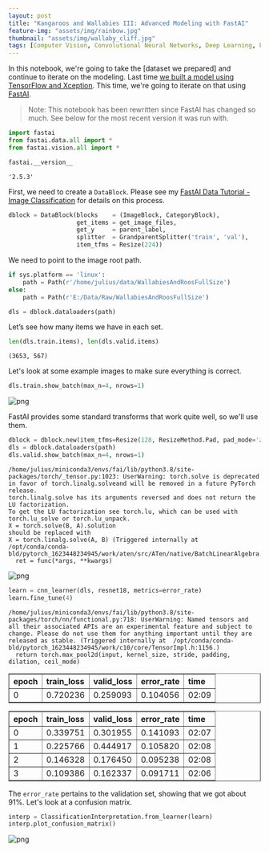 ```yaml
---
layout: post
title: "Kangaroos and Wallabies III: Advanced Modeling with FastAI"
feature-img: "assets/img/rainbow.jpg"
thumbnail: "assets/img/wallaby_cliff.jpg"
tags: [Computer Vision, Convolutional Neural Networks, Deep Learning, FastAI, Neural Networks, Wildlife]
---
```


In this notebook, we're going to take the [dataset we prepared] and continue to iterate on the modeling. Last time [we built a model using TensorFlow and Xception](https://jss367.github.io/kangaroos-and-wallabies-ii-building-a-model.html). This time, we're going to iterate on that using [FastAI](https://github.com/fastai/fastai).

> Note: This notebook has been rewritten since FastAI has changed so much. See below for the most recent version it was run with.


```python
import fastai
from fastai.data.all import *
from fastai.vision.all import *
```


```python
fastai.__version__
```




    '2.5.3'



First, we need to create a `DataBlock`. Please see my [FastAI Data Tutorial - Image Classification](https://jss367.github.io/fastai-data-tutorial-image-classification.html) for details on this process.


```python
dblock = DataBlock(blocks    = (ImageBlock, CategoryBlock),
                   get_items = get_image_files,
                   get_y     = parent_label,
                   splitter  = GrandparentSplitter('train', 'val'),
                   item_tfms = Resize(224))
```

We need to point to the image root path.


```python
if sys.platform == 'linux':
    path = Path(r'/home/julius/data/WallabiesAndRoosFullSize')
else:
    path = Path(r'E:/Data/Raw/WallabiesAndRoosFullSize')
```


```python
dls = dblock.dataloaders(path)
```

Let’s see how many items we have in each set.


```python
len(dls.train.items), len(dls.valid.items)
```




    (3653, 567)



Let's look at some example images to make sure everything is correct.


```python
dls.train.show_batch(max_n=4, nrows=1)
```


    
![png]({{site.baseurl}}/2018-07-10-kangaroos-and-wallabies-iii-advanced-modeling-with-fastai_files/2018-07-10-kangaroos-and-wallabies-iii-advanced-modeling-with-fastai_13_0.png)
    


FastAI provides some standard transforms that work quite well, so we'll use them.


```python
dblock = dblock.new(item_tfms=Resize(128, ResizeMethod.Pad, pad_mode='zeros'), batch_tfms=aug_transforms(mult=2))
dls = dblock.dataloaders(path)
dls.valid.show_batch(max_n=4, nrows=1)
```

    /home/julius/miniconda3/envs/fai/lib/python3.8/site-packages/torch/_tensor.py:1023: UserWarning: torch.solve is deprecated in favor of torch.linalg.solveand will be removed in a future PyTorch release.
    torch.linalg.solve has its arguments reversed and does not return the LU factorization.
    To get the LU factorization see torch.lu, which can be used with torch.lu_solve or torch.lu_unpack.
    X = torch.solve(B, A).solution
    should be replaced with
    X = torch.linalg.solve(A, B) (Triggered internally at  /opt/conda/conda-bld/pytorch_1623448234945/work/aten/src/ATen/native/BatchLinearAlgebra.cpp:760.)
      ret = func(*args, **kwargs)
    


    
![png]({{site.baseurl}}/2018-07-10-kangaroos-and-wallabies-iii-advanced-modeling-with-fastai_files/2018-07-10-kangaroos-and-wallabies-iii-advanced-modeling-with-fastai_15_1.png)
    



```python
learn = cnn_learner(dls, resnet18, metrics=error_rate)
learn.fine_tune(4)
```

    /home/julius/miniconda3/envs/fai/lib/python3.8/site-packages/torch/nn/functional.py:718: UserWarning: Named tensors and all their associated APIs are an experimental feature and subject to change. Please do not use them for anything important until they are released as stable. (Triggered internally at  /opt/conda/conda-bld/pytorch_1623448234945/work/c10/core/TensorImpl.h:1156.)
      return torch.max_pool2d(input, kernel_size, stride, padding, dilation, ceil_mode)
    


<table border="1" class="dataframe">
  <thead>
    <tr style="text-align: left;">
      <th>epoch</th>
      <th>train_loss</th>
      <th>valid_loss</th>
      <th>error_rate</th>
      <th>time</th>
    </tr>
  </thead>
  <tbody>
    <tr>
      <td>0</td>
      <td>0.720236</td>
      <td>0.259093</td>
      <td>0.104056</td>
      <td>02:09</td>
    </tr>
  </tbody>
</table>



<table border="1" class="dataframe">
  <thead>
    <tr style="text-align: left;">
      <th>epoch</th>
      <th>train_loss</th>
      <th>valid_loss</th>
      <th>error_rate</th>
      <th>time</th>
    </tr>
  </thead>
  <tbody>
    <tr>
      <td>0</td>
      <td>0.339751</td>
      <td>0.301955</td>
      <td>0.141093</td>
      <td>02:07</td>
    </tr>
    <tr>
      <td>1</td>
      <td>0.225766</td>
      <td>0.444917</td>
      <td>0.105820</td>
      <td>02:08</td>
    </tr>
    <tr>
      <td>2</td>
      <td>0.146328</td>
      <td>0.176450</td>
      <td>0.095238</td>
      <td>02:08</td>
    </tr>
    <tr>
      <td>3</td>
      <td>0.109386</td>
      <td>0.162337</td>
      <td>0.091711</td>
      <td>02:06</td>
    </tr>
  </tbody>
</table>


The `error_rate` pertains to the validation set, showing that we got about 91%. Let's look at a confusion matrix.


```python
interp = ClassificationInterpretation.from_learner(learn)
interp.plot_confusion_matrix()
```






    
![png]({{site.baseurl}}/2018-07-10-kangaroos-and-wallabies-iii-advanced-modeling-with-fastai_files/2018-07-10-kangaroos-and-wallabies-iii-advanced-modeling-with-fastai_18_1.png)
    

